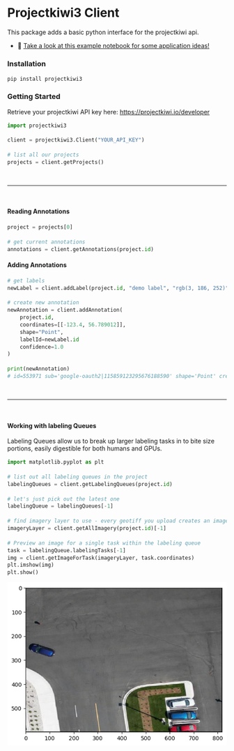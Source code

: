 # Projectkiwi3 Client

This package adds a basic python interface for the projectkiwi api. 

- :notebook: [Take a look at this example notebook for some application ideas!](https://colab.research.google.com/drive/1N600vZSQHPro3gx8nM-nH6iv5I--PjMw?usp=sharing)

### Installation
```
pip install projectkiwi3
```


### Getting Started

Retrieve your projectkiwi API key here: https://projectkiwi.io/developer
```python
import projectkiwi3

client = projectkiwi3.Client("YOUR_API_KEY")

# list all our projects
projects = client.getProjects()
```

<br />

---

<br />

#### Reading Annotations
```python
project = projects[0]

# get current annotations
annotations = client.getAnnotations(project.id)
```

#### Adding Annotations
```python
# get labels
newLabel = client.addLabel(project.id, "demo label", "rgb(3, 186, 252)")

# create new annotation
newAnnotation = client.addAnnotation(
    project.id, 
    coordinates=[[-123.4, 56.789012]], 
    shape="Point", 
    labelId=newLabel.id
    confidence=1.0
)

print(newAnnotation)
# id=553971 sub='google-oauth2|115859123295676188590' shape='Point' createdAt='2024-09-05T18:47:17.529Z' confidence=1.0 labelId=3 label=Label(id=3, name='demo label', color='rgb(3, 186, 252)', active=True, modifiedAt='2024-07-15T20:29:59.697Z') coordinates=[[-123.4, 56.789012]]
```

<br />

---

<br />

#### Working with labeling Queues
Labeling Queues allow us to break up larger labeling tasks in to bite size portions, easily digestible for both humans and GPUs.
```python
import matplotlib.pyplot as plt

# list out all labeling queues in the project
labelingQueues = client.getLabelingQueues(project.id)

# let's just pick out the latest one
labelingQueue = labelingQueues[-1]

# find imagery layer to use - every geotiff you upload creates an imagery layer
imageryLayer = client.getAllImagery(project.id)[-1]

# Preview an image for a single task within the labeling queue
task = labelingQueue.labelingTasks[-1]
img = client.getImageForTask(imageryLayer, task.coordinates)
plt.imshow(img)
plt.show()
```

![preview image](imgs/imgPreview.png "Preview Image")
